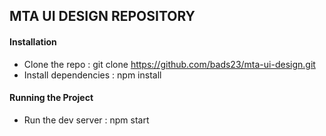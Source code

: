 ## MTA UI DESIGN REPOSITORY

#### Installation

* Clone the repo : git clone https://github.com/bads23/mta-ui-design.git
* Install dependencies : npm install

#### Running the Project

* Run the dev server : npm start